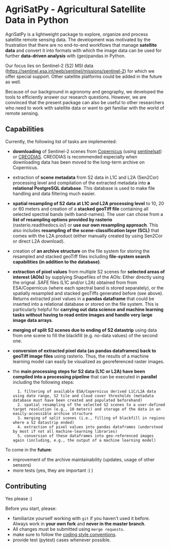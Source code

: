 # AgriSatPy - Agricultural Satellite Data in Python

AgriSatPy is a lightweight package to explore, organize and process satellite remote sensing data. The development was motivated by the frustration that there are no end-to-end workflows that manage **satellite data** and convert it into formats with which the image data can be used for further **data-driven analysis** with (geo)pandas in Python. 

Our focus lies on Sentinel-2 (S2) MSI data (https://sentinel.esa.int/web/sentinel/missions/sentinel-2) for which we offer special support. Other satellite platforms could be added in the future as well.

Because of our background in agronomy and geography, we developed the tools to efficiently answer our research questions. However, we are convinced that the present package can also be useful to other researchers who need to work with satellite data or want to get familiar with the world of remote sensing.

## Capabilities

Currently, the following list of tasks are implemented:

- **downloading** of Sentinel-2 scenes from [Copernicus](https://scihub.copernicus.eu/) (using [sentinelsat](https://sentinelsat.readthedocs.io/en/stable/)) or [CREODIAS](https://creodias.eu/). CREODIAS is recommended especially when downloading data has been moved to the long-term archive on Copernicus.

- extraction of **scene metadata** from S2 data in L1C and L2A (Sen2Cor) processing level and compilation of the extracted metadata into **a relational PostgreSQL database**. This database is used to make file handling and data filtering much easier.

- **spatial resampling of S2 data at L1C and L2A processing level** to 10, 20 or 60 meters and creation of a **stacked geoTiff file** containing all selected spectral bands (with band-names). The user can chose from a **list of resampling options provided by rasterio** (rasterio.readthedocs.io/) or **use our own resampling approach**. This also includes **resampling of the scene-classification layer (SCL)** that comes with the L2A product (either manually created by using Sen2Cor or direct L2A download).

- creation of **an archive structure** on the file system for storing the resampled and stacked geoTiff files including **file-system search capabilities (in addition to the database)**.

- **extraction of pixel values** from multiple S2 scenes for **selected areas of interest (AOIs)** by supplying Shapefiles of the AOIs: Either directly using the orignal .SAFE files (L1C and/or L2A) obtained from from ESA/Copernicus (where each spectral band is stored separately), or the spatially resampled and stacked geoTiffs generated before (see above). Returns extracted pixel values in a **pandas dataframe** that could be inserted into a relational database or stored on the file system. This is particularly helpful for **carrying out data science and machine learning tasks without having to read entire images and handle very large image data arrays**.

- **merging of split S2 scenes due to ending of S2 datastrip** using data from one scene to fill the blackfill (e.g. no-data values) of the second one.


- **conversion of extracted pixel data (as pandas dataframes) back to geoTiff image files** using rasterio. Thus, the results of a machine learning model can easily be visualized as georeferenced raster images.


- the **main processing steps for S2 data (L1C or L2A) have been compiled into a processing pipeline** that can be executed in **parallel** including the following steps:

		1. filtering of available ESA/Copernicus derived L1C/L2A data using date range, S2 tile and cloud cover thresholds (metadata database must have been created and populated beforehand)
		2. spatial resampling of the selected S2 scenes to a user-defined target resolution (e.g., 10 meters) and storage of the data in an easily-accessible archive structure
		3. merging of split scenes (i.e., filling of blackfill in regions where a S2 datastrip ended)
		4. extraction of pixel values into pandas dataframes (understood by most if not all machine-learning libraries)
		5. conversion of these dataframes into geo-referenced images again (including, e.g., the output of a machine learning model)

To come in the **future**:

- improvement of the archive maintainability (updates, usage of other sensors)
- more tests (yes, they are important :) )

## Contributing
Yes please :)

Before you start, please:
- familiarize yourself working with `git` if you haven't used it before. Always work in **your own fork** and **never in the master branch**.
- All changes must be submitted using `merge requests`.
- make sure to follow the [coding style conventions](./CODE_STYLE.md).
- provide test (pytest) cases whenever possible.
